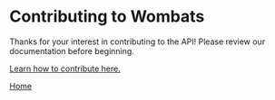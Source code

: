 # Contributing to Wombats
Thanks for your interest in contributing to the API! Please review our documentation before beginning.

[Learn how to contribute here.](https://github.com/willowtreeapps/wombats-documentation/blob/master/CONTRIBUTING.md)




[Home](./README.md)
